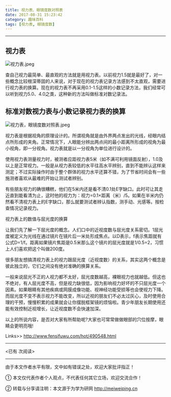 ```yaml
---
title: 视力表、眼镜度数对照表
date: 2017-08-31 15:23:42
category: 趣味百科
tags: [视力表, 眼镜度数]
---
```


---

## 视力表 ##

![视力表.jpeg](https://i.loli.net/2017/08/31/59a7ac074d376.jpeg)




查自己视力最简单、最直观的方法就是用视力表。以前视力1.5就是最好了，对一些概念比较根深蒂固的人来说，对于现在的视力表记录方法感到不太直观，需要进行视力表的换算。现在的视力表不再采用0.1-1.5这样的小数记录方法，我们经常可以听到视力5.0、4.0之类，这种新的方法叫做标准对数记录法。

## 标准对数视力表与小数记录视力表的换算 ##

![视力表，眼镜度数对照表.jpeg](https://i.loli.net/2017/08/31/59a7abee8ea41.jpeg)


<!-- more -->


视力表是根据视角的原理设计的。所谓视角就是由外界两点发出的光线，经眼内结点所形成的夹角。正常情况下，人眼能分辨出两点间的最小距离所形成的视角为最小视角，即一分视角。视力表就是以一分视角为单位进行设计的。

使用视力表测量视力时，被测者应距视力表5米（如不满可利用镜面反射），1.0及以上是正常视力。一般是从视力表较低的水平往高水平辨别，直到不能辨认这样来测定；不过实际操作时由于整个群体的视力水平还算不错，为了节省时间会有一些施测者喜欢从最难的开始让测试者辨别。

有些朋友视力的确很糟糕，他们在5米内还是看不清0.1处E字缺口。此时可让其走近直到能看清为止，这时他的视力为：视力=0.1×距离（米）/5。如果在半米内仍然看不清视力表上的E字缺口，那么就要测试者辨认指数，测手动、光感等。按检查情况记录视力。

视力表上的数值与屈光度的换算

让我们先了解一下屈光度的概念。人们口中的近视度数与屈光度关系密切。1屈光度被定义为光线在通过镜片在镜片后一米处形成焦点。以D表示，f表示焦距就有公式D=1/f。距离如果镜片焦距是0.5米那么这个镜片的屈光度就是1/0.5=2，习惯上人们喜欢把这个叫做200度。

很多朋友想搞清视力表上的视力跟屈光度（近视度数）的关系，其实这两个概念是彼此独立的，它们之间没有绝对准确的换算关系。

一般来说屈光不正的人视力都不太好，屈光度数越高，裸眼视力也就越低。但这也不绝对，有人屈光度不高，但是视力缺很低，因为影响视力好坏的不只屈光度一个因素。如果眼睛有其他疾病或网膜成像功能、视神经功能受损等也会使视力下降。而屈光度不变不表示视力不能改变，所以近视的朋友们不必太过灰心，及时使用合理的干预，慢慢积累的成果就会让你摆脱框架镜的烦恼啦。青少年朋友长期使用还能有效控制近视增长，让近视度数不会快速加深。

以上的所说内容，是否对大家有所帮助呢?大家也可常常做做眼部的穴位按摩，眼睛会更明亮哦!

Links>> http://www.fensifuwu.com/hot/490548.html






---

<span id="busuanzi_container_page_pv">
<已有 <span id="busuanzi_value_page_pv"></span> 次阅读>
</span>

---


由于本文作者水平有限，文中如有错误之处，欢迎大家批评指正！

① 本文仅代表作者个人观点，不代表任何其它立场，欢迎交流合作！

② 转载与分享请注明：本文源于为学为研网 http://meiweiping.cn